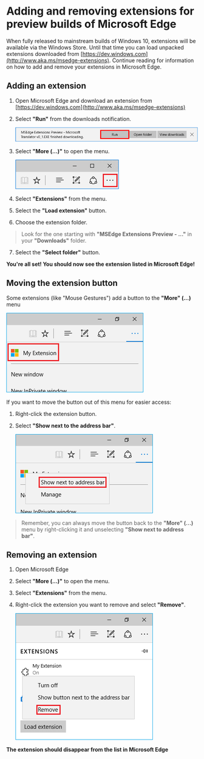 # Adding and removing extensions for preview builds of Microsoft Edge
When fully released to mainstream builds of Windows 10, extensions will be available via the Windows Store. Until that time you can load unpacked extensions downloaded from [https://dev.windows.com](http://www.aka.ms/msedge-extensions). Continue reading for information on how to add and remove your extensions in Microsoft Edge.

## Adding an extension

1. Open Microsoft Edge and download an extension from [https://dev.windows.com](http://www.aka.ms/msedge-extensions)

2. Select **"Run"** from the downloads notification.

   ![run notification](../media/run_notification.PNG)  

3. Select **"More (...)"** to open the menu.

   ![more button](../media/morebutton.PNG)  

4. Select **"Extensions"** from the menu.

5. Select the **"Load extension"** button.

6. Choose the extension folder.
> Look for the one starting with **"MSEdge Extensions Preview - ..."** in your **"Downloads"** folder.

7. Select the **"Select folder"** button.

**You're all set! You should now see the extension listed in Microsoft Edge!**


## Moving the extension button
Some extensions (like "Mouse Gestures") add a button to the **"More" (...)** menu

   ![actions menu](../media/browseraction.PNG)  


If you want to move the button out of this menu for easier access:

1. Right-click the extension button.

2. Select **"Show next to the address bar"**.

   ![actions menu](../media/browseraction_contextmenu.png)  


>Remember, you can always move the button back to the **"More" (...)** menu by right-clicking it and unselecting **"Show next to address bar"**.

## Removing an extension

1. Open Microsoft Edge

2. Select **"More (...)"** to open the menu.

3. Select **"Extensions"** from the menu.

4. Right-click the extension you want to remove and select **"Remove"**.

   ![actions menu](../media/remove.png)  

**The extension should disappear from the list in Microsoft Edge**

